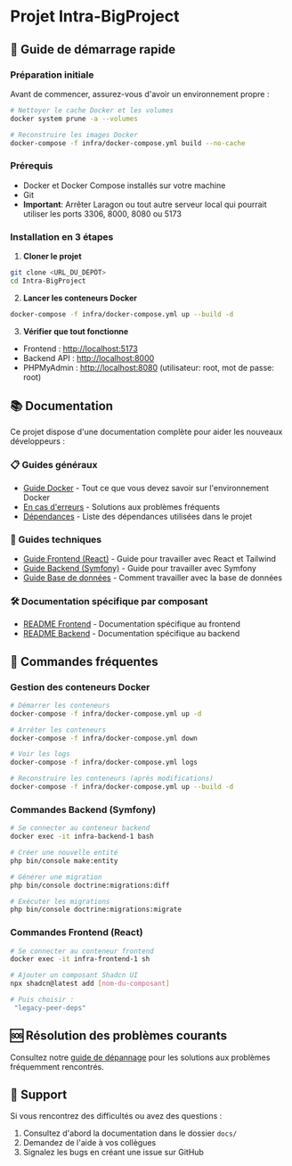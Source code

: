 # Projet Intra-BigProject

## 🚀 Guide de démarrage rapide

### Préparation initiale

Avant de commencer, assurez-vous d'avoir un environnement propre :

```bash
# Nettoyer le cache Docker et les volumes
docker system prune -a --volumes

# Reconstruire les images Docker
docker-compose -f infra/docker-compose.yml build --no-cache
```

### Prérequis

- Docker et Docker Compose installés sur votre machine
- Git
- **Important**: Arrêter Laragon ou tout autre serveur local qui pourrait utiliser les ports 3306, 8000, 8080 ou 5173

### Installation en 3 étapes

1. **Cloner le projet**

```bash
git clone <URL_DU_DÉPÔT>
cd Intra-BigProject
```

2. **Lancer les conteneurs Docker**

```bash
docker-compose -f infra/docker-compose.yml up --build -d
```

3. **Vérifier que tout fonctionne**

- Frontend : [http://localhost:5173](http://localhost:5173)
- Backend API : [http://localhost:8000](http://localhost:8000)
- PHPMyAdmin : [http://localhost:8080](http://localhost:8080) (utilisateur: root, mot de passe: root)

## 📚 Documentation

Ce projet dispose d'une documentation complète pour aider les nouveaux développeurs :

### 📋 Guides généraux

- [Guide Docker](docs/docker-guide.md) - Tout ce que vous devez savoir sur l'environnement Docker
- [En cas d'erreurs](docs/en-cas-d'erreurs.md) - Solutions aux problèmes fréquents
- [Dépendances](docs/dépendances.md) - Liste des dépendances utilisées dans le projet

### 🔧 Guides techniques

- [Guide Frontend (React)](docs/frontend-guide.md) - Guide pour travailler avec React et Tailwind
- [Guide Backend (Symfony)](docs/backend-guide.md) - Guide pour travailler avec Symfony
- [Guide Base de données](docs/database-guide.md) - Comment travailler avec la base de données

### 🛠️ Documentation spécifique par composant

- [README Frontend](frontend/README.md) - Documentation spécifique au frontend
- [README Backend](backend/README.md) - Documentation spécifique au backend

## 📝 Commandes fréquentes

### Gestion des conteneurs Docker

```bash
# Démarrer les conteneurs
docker-compose -f infra/docker-compose.yml up -d

# Arrêter les conteneurs
docker-compose -f infra/docker-compose.yml down

# Voir les logs
docker-compose -f infra/docker-compose.yml logs

# Reconstruire les conteneurs (après modifications)
docker-compose -f infra/docker-compose.yml up --build -d
```

### Commandes Backend (Symfony)

```bash
# Se connecter au conteneur backend
docker exec -it infra-backend-1 bash

# Créer une nouvelle entité
php bin/console make:entity

# Générer une migration
php bin/console doctrine:migrations:diff

# Exécuter les migrations
php bin/console doctrine:migrations:migrate
```

### Commandes Frontend (React)

```bash
# Se connecter au conteneur frontend
docker exec -it infra-frontend-1 sh

# Ajouter un composant Shadcn UI
npx shadcn@latest add [nom-du-composant] 

# Puis choisir :
 "legacy-peer-deps"
```

## 🆘 Résolution des problèmes courants

Consultez notre [guide de dépannage](docs/en-cas-d'erreurs.md) pour les solutions aux problèmes fréquemment rencontrés.

## 👥 Support

Si vous rencontrez des difficultés ou avez des questions :

1. Consultez d'abord la documentation dans le dossier `docs/`
2. Demandez de l'aide à vos collègues
3. Signalez les bugs en créant une issue sur GitHub
